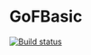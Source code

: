 # GoFBasic

[![Build status](https://ci.appveyor.com/api/projects/status/76ndt86kvw1bo1kk?svg=true)](https://ci.appveyor.com/project/jame2408/gofbasic)
